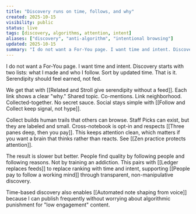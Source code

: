 ```yaml
---
title: "Discovery runs on time, follows, and why"
created: 2025-10-15
visibility: public
status: live
tags: [discovery, algorithms, attention, intent]
aliases: ["discovery", "anti-algorithm", "intentional browsing"]
updated: 2025-10-15
summary: "I do not want a For-You page. I want time and intent. Discovery starts with two lists: what I made and who I follow. Sort by updated time. That is it."
---
```


I do not want a For-You page. I want time and intent. Discovery starts with two lists: what I made and who I follow. Sort by updated time. That is it. Serendipity should feel earned, not fed.

We get that with [[Related and Stroll give serendipity without a feed]]. Each link shows a clear "why." Shared topic. Co-mentions. Link neighborhood. Collected-together. No secret sauce. Social stays simple with [[Follow and Collect keep signal, not hype]].

Collect builds human trails that others can browse. Staff Picks can exist, but they are labeled and small. Cross-notebook is opt-in and respects [[Three panes deep, then you pay]]. This keeps attention clean, which matters if you want a brain that thinks rather than reacts. See [[Zen practice protects attention]].

The result is slower but better. People find quality by following people and following reasons. Not by training an addiction. This pairs with [[Ledger replaces feeds]] to replace ranking with time and intent, supporting [[People pay to follow a working mind]] through transparent, non-manipulative discovery.

Time-based discovery also enables [[Automated note shaping from voice]] because I can publish frequently without worrying about algorithmic punishment for "low engagement" content.
